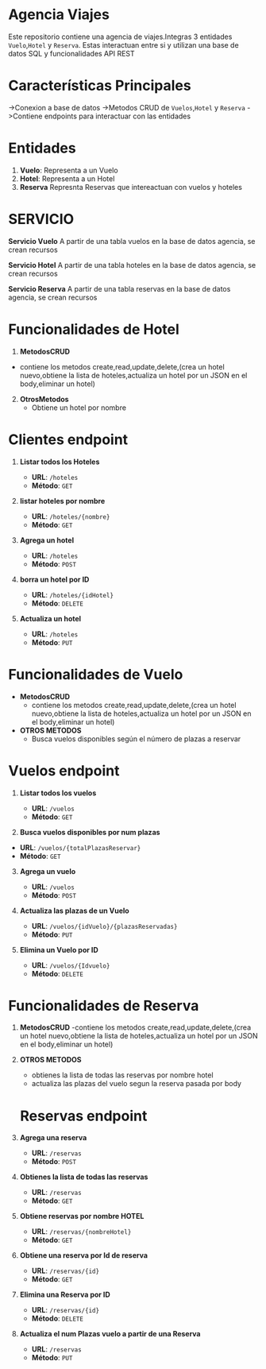 # Agencia Viajes
Este repositorio contiene una agencia de viajes.Integras 3 entidades `Vuelo`,`Hotel` y `Reserva`. Estas interactuan entre si y utilizan una base de datos SQL y funcionalidades API REST
# Características Principales
->Conexion a base de datos
->Metodos CRUD de `Vuelos`,`Hotel` y `Reserva`
->Contiene endpoints para interactuar con las entidades
# Entidades
1. **Vuelo**: Representa a un Vuelo
2. **Hotel**: Representa a un Hotel
3. **Reserva** Represnta Reservas que intereactuan con vuelos y hoteles

# SERVICIO
**Servicio Vuelo**
  A partir de una tabla vuelos en la base de datos agencia, se crean recursos
  
**Servicio Hotel**
A partir de una tabla hoteles en la base de datos agencia, se crean recursos

**Servicio Reserva**
A partir de una tabla reservas en la base de datos agencia, se crean recursos


# Funcionalidades de Hotel
1. **MetodosCRUD**
  - contiene los metodos create,read,update,delete,(crea un hotel nuevo,obtiene la lista de hoteles,actualiza un hotel por un JSON en el body,eliminar un hotel)
2. **OtrosMetodos**
   - Obtiene un hotel por nombre
   
# Clientes endpoint

1. **Listar todos los Hoteles**
    - **URL**: `/hoteles`
    - **Método**: `GET`

2. **listar hoteles por nombre**
    - **URL**: `/hoteles/{nombre}`
    - **Método**: `GET`

3. **Agrega un hotel**
    - **URL**: `/hoteles`
    - **Método**: `POST`

4. **borra  un hotel por ID**
    - **URL**: `/hoteles/{idHotel}`
    - **Método**: `DELETE`

5. **Actualiza un hotel**
    - **URL**: `/hoteles`
    - **Método**: `PUT`


# Funcionalidades de Vuelo
- **MetodosCRUD**
    -  contiene los metodos create,read,update,delete,(crea un hotel nuevo,obtiene la lista de hoteles,actualiza un hotel por un JSON en el body,eliminar un hotel)
- **OTROS METODOS**
    - Busca vuelos disponibles según el número de plazas a reservar
   

# Vuelos endpoint

1. **Listar todos los vuelos**
   - **URL**: `/vuelos`
   - **Método**: `GET`

2.  **Busca vuelos disponibles por num plazas**
   - **URL**: `/vuelos/{totalPlazasReservar}`
   - **Método**: `GET`

3. **Agrega un vuelo**
   - **URL**: `/vuelos`
   - **Método**: `POST`

4. **Actualiza las plazas de un Vuelo**
   - **URL**: `/vuelos/{idVuelo}/{plazasReservadas}`
   - **Método**: `PUT`

5. **Elimina un Vuelo por ID**
   - **URL**: `/vuelos/{Idvuelo}`
   - **Método**: `DELETE`

 
# Funcionalidades de Reserva
1. **MetodosCRUD**
     -contiene los metodos create,read,update,delete,(crea un hotel nuevo,obtiene la lista de hoteles,actualiza un hotel por un JSON en el body,eliminar un hotel)
3. **OTROS METODOS**
     - obtienes la lista de todas las reservas por nombre hotel
     - actualiza las plazas del vuelo segun la reserva pasada por body

   # Reservas endpoint
1. **Agrega una reserva**
    - **URL**: `/reservas`
    - **Método**: `POST`

2. **Obtienes la lista de todas las reservas**
    - **URL**: `/reservas`
    - **Método**: `GET`

3. **Obtiene reservas por nombre HOTEL**
   - **URL**: `/reservas/{nombreHotel}`
   - **Método**: `GET`

4. **Obtiene una reserva por Id de reserva**
    - **URL**: `/reservas/{id}`
    - **Método**: `GET`
    
5. **Elimina una Reserva por ID**
    - **URL**: `/reservas/{id}`
    - **Método**: `DELETE`

6. **Actualiza el num Plazas vuelo a partir de una Reserva**
    - **URL**: `/reservas`
    - **Método**: `PUT`
